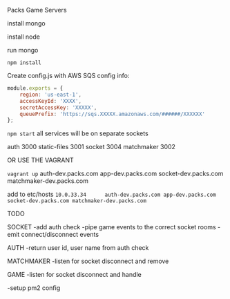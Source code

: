 Packs Game Servers

install mongo

install node

run mongo

``npm install``

Create config.js with AWS SQS config info:

```javascript
module.exports = {
	region: 'us-east-1',
	accessKeyId: 'XXXX',
	secretAccessKey: 'XXXXX',
	queuePrefix: 'https://sqs.XXXXX.amazonaws.com/######/XXXXXX'
};
```

``npm start``
all services will be on separate sockets

auth			3000
static-files	3001
socket			3004
matchmaker 		3002


OR USE THE VAGRANT

``vagrant up``
auth-dev.packs.com
app-dev.packs.com
socket-dev.packs.com
matchmaker-dev.packs.com

add to etc/hosts
``10.0.33.34      auth-dev.packs.com app-dev.packs.com socket-dev.packs.com matchmaker-dev.packs.com``

TODO


SOCKET
-add auth check
-pipe game events to the correct socket rooms
-emit connect/disconnect events

AUTH
-return user id, user name from auth check

MATCHMAKER
-listen for socket disconnect and remove

GAME
-listen for socket disconnect and handle

-setup pm2 config